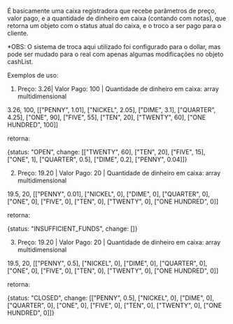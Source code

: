 É basicamente uma caixa registradora que recebe parâmetros de preço, valor pago, e a quantidade de dinheiro em caixa (contando com notas), que retorna um objeto com o status atual do caixa, e o troco a ser pago para o cliente.

*OBS: O sistema de troca aqui utilizado foi configurado para o dollar, mas pode ser mudado para o real com apenas algumas modificações no objeto cashList.

Exemplos de uso:

1. Preço: 3.26| Valor Pago: 100 | Quantidade de dinheiro em caixa: array multidimensional

3.26, 100, [["PENNY", 1.01], ["NICKEL", 2.05], ["DIME", 3.1], ["QUARTER", 4.25], ["ONE", 90], ["FIVE", 55], ["TEN", 20], ["TWENTY", 60], ["ONE HUNDRED", 100]]

retorna:

{status: "OPEN", change: [["TWENTY", 60], ["TEN", 20], ["FIVE", 15], ["ONE", 1], ["QUARTER", 0.5], ["DIME", 0.2], ["PENNY", 0.04]]}

2. Preço: 19.20 | Valor Pago: 20 | Quantidade de dinheiro em caixa: array multidimensional

19.5, 20, [["PENNY", 0.01], ["NICKEL", 0], ["DIME", 0], ["QUARTER", 0], ["ONE", 0], ["FIVE", 0], ["TEN", 0], ["TWENTY", 0], ["ONE HUNDRED", 0]]

retorna: 

{status: "INSUFFICIENT_FUNDS", change: []}

3. Preço: 19.20 | Valor Pago: 20 | Quantidade de dinheiro em caixa: array multidimensional

19.5, 20, [["PENNY", 0.5], ["NICKEL", 0], ["DIME", 0], ["QUARTER", 0], ["ONE", 0], ["FIVE", 0], ["TEN", 0], ["TWENTY", 0], ["ONE HUNDRED", 0]]

retorna:

{status: "CLOSED", change: [["PENNY", 0.5], ["NICKEL", 0], ["DIME", 0], ["QUARTER", 0], ["ONE", 0], ["FIVE", 0], ["TEN", 0], ["TWENTY", 0], ["ONE HUNDRED", 0]]}